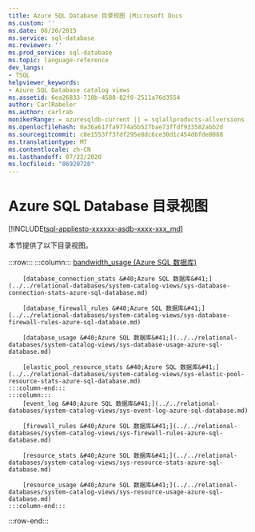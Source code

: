 ```yaml
---
title: Azure SQL Database 目录视图 |Microsoft Docs
ms.custom: ''
ms.date: 08/20/2015
ms.service: sql-database
ms.reviewer: ''
ms.prod_service: sql-database
ms.topic: language-reference
dev_langs:
- TSQL
helpviewer_keywords:
- Azure SQL Database catalog views
ms.assetid: 6ea26833-718b-4588-82f0-2511a76d3554
author: CarlRabeler
ms.author: carlrab
monikerRange: = azuresqldb-current || = sqlallproducts-allversions
ms.openlocfilehash: 0a36a617fa9774a5b527bae73ffdf933582abb2d
ms.sourcegitcommit: c8e1553ff3fdf295e8dc6ce30d1c454d6fde8088
ms.translationtype: MT
ms.contentlocale: zh-CN
ms.lasthandoff: 07/22/2020
ms.locfileid: "86920720"
---
```

# <a name="azure-sql-database-catalog-views"></a>Azure SQL Database 目录视图
[!INCLUDE[tsql-appliesto-xxxxxx-asdb-xxxx-xxx_md](../../includes/tsql-appliesto-xxxxxx-asdb-xxxx-xxx-md.md)]

本节提供了以下目录视图。  

:::row:::
    :::column:::
        [bandwidth_usage &#40;Azure SQL 数据库&#41;](../../relational-databases/system-catalog-views/sys-bandwidth-usage-azure-sql-database.md)

        [database_connection_stats &#40;Azure SQL 数据库&#41;](../../relational-databases/system-catalog-views/sys-database-connection-stats-azure-sql-database.md)

        [database_firewall_rules &#40;Azure SQL 数据库&#41;](../../relational-databases/system-catalog-views/sys-database-firewall-rules-azure-sql-database.md)

        [database_usage &#40;Azure SQL 数据库&#41;](../../relational-databases/system-catalog-views/sys-database-usage-azure-sql-database.md)

        [elastic_pool_resource_stats &#40;Azure SQL 数据库&#41;](../../relational-databases/system-catalog-views/sys-elastic-pool-resource-stats-azure-sql-database.md)
    :::column-end:::
    :::column:::
        [event_log &#40;Azure SQL 数据库&#41;](../../relational-databases/system-catalog-views/sys-event-log-azure-sql-database.md)

        [firewall_rules &#40;Azure SQL 数据库&#41;](../../relational-databases/system-catalog-views/sys-firewall-rules-azure-sql-database.md)

        [resource_stats &#40;Azure SQL 数据库&#41;](../../relational-databases/system-catalog-views/sys-resource-stats-azure-sql-database.md)

        [resource_usage &#40;Azure SQL 数据库&#41;](../../relational-databases/system-catalog-views/sys-resource-usage-azure-sql-database.md)
    :::column-end:::
:::row-end:::